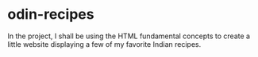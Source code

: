 # odin-recipes

In the project, I shall be using the HTML fundamental concepts to create a little website displaying a few of my favorite Indian recipes.